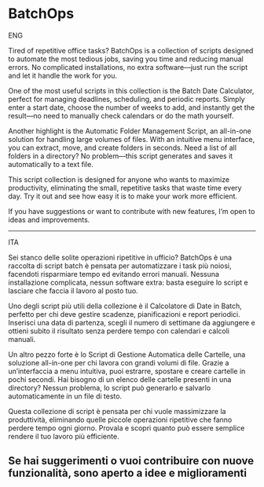 # BatchOps

ENG

Tired of repetitive office tasks? BatchOps is a collection of scripts designed to automate the most tedious jobs, saving you time and reducing manual errors. No complicated installations, no extra software—just run the script and let it handle the work for you.

One of the most useful scripts in this collection is the Batch Date Calculator, perfect for managing deadlines, scheduling, and periodic reports. Simply enter a start date, choose the number of weeks to add, and instantly get the result—no need to manually check calendars or do the math yourself.

Another highlight is the Automatic Folder Management Script, an all-in-one solution for handling large volumes of files. With an intuitive menu interface, you can extract, move, and create folders in seconds. Need a list of all folders in a directory? No problem—this script generates and saves it automatically to a text file.

This script collection is designed for anyone who wants to maximize productivity, eliminating the small, repetitive tasks that waste time every day. Try it out and see how easy it is to make your work more efficient.

If you have suggestions or want to contribute with new features, I’m open to ideas and improvements. 

------------------------------------------------------------------------------------------------

ITA

Sei stanco delle solite operazioni ripetitive in ufficio? BatchOps è una raccolta di script batch è pensata per automatizzare i task più noiosi, facendoti risparmiare tempo ed evitando errori manuali. Nessuna installazione complicata, nessun software extra: basta eseguire lo script e lasciare che faccia il lavoro al posto tuo.

Uno degli script più utili della collezione è il Calcolatore di Date in Batch, perfetto per chi deve gestire scadenze, pianificazioni e report periodici. Inserisci una data di partenza, scegli il numero di settimane da aggiungere e ottieni subito il risultato senza perdere tempo con calendari e calcoli manuali.

Un altro pezzo forte è lo Script di Gestione Automatica delle Cartelle, una soluzione all-in-one per chi lavora con grandi volumi di file. Grazie a un’interfaccia a menu intuitiva, puoi estrarre, spostare e creare cartelle in pochi secondi. Hai bisogno di un elenco delle cartelle presenti in una directory? Nessun problema, lo script può generarlo e salvarlo automaticamente in un file di testo.

Questa collezione di script è pensata per chi vuole massimizzare la produttività, eliminando quelle piccole operazioni ripetitive che fanno perdere tempo ogni giorno. Provala e scopri quanto può essere semplice rendere il tuo lavoro più efficiente.

Se hai suggerimenti o vuoi contribuire con nuove funzionalità, sono aperto a idee e miglioramenti
--------------------------------------------------------------------------------------------------
